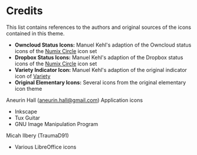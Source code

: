 # Credits
This list contains references to the authors and original sources of the icons contained in this theme.

* **Owncloud Status Icons:** Manuel Kehl's adaption of the Owncloud status icons of the [Numix Circle](https://github.com/numixproject/numix-icon-theme-circle) icon set
* **Dropbox Status Icons:** Manuel Kehl's adaption of the Dropbox status icons of the [Numix Circle](https://github.com/numixproject/numix-icon-theme-circle) icon set
* **Variety Indicator Icon:** Manuel Kehl's adaption of the original indicator icon of [Variety](http://peterlevi.com/variety/)
* **Original Elementary Icons:** Several icons from the original elementary icon theme

Aneurin Hall (aneurin.hall@gmail.com)
Application icons
* Inkscape
* Tux Guitar
* GNU Image Manipulation Program

Micah Ilbery (TraumaD91)
* Various LibreOffice icons
